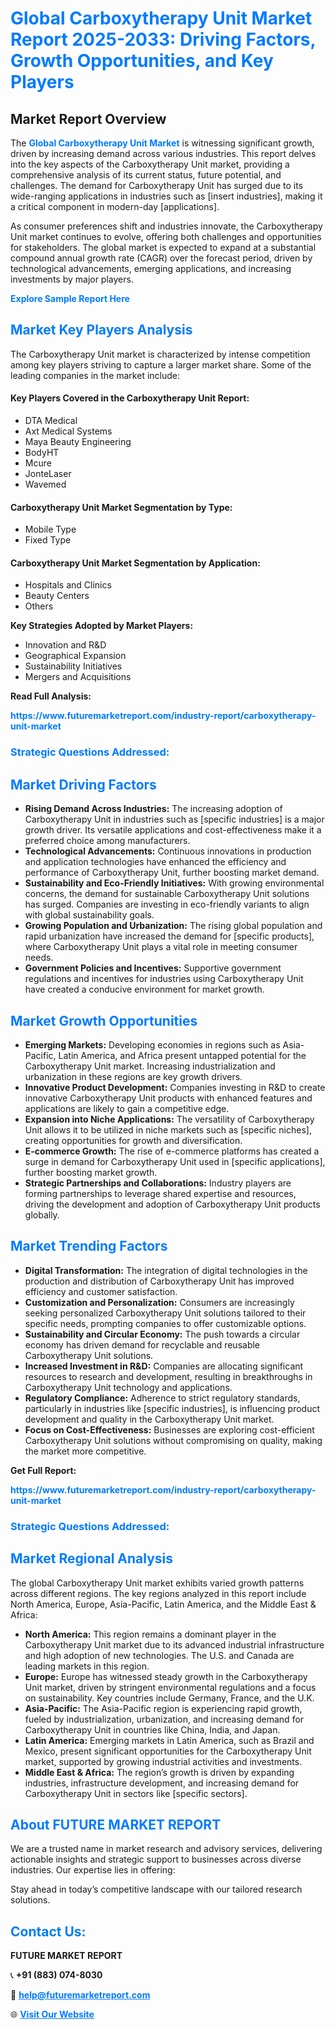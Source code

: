 <h1 style="color: #007BFF;">Global Carboxytherapy Unit Market Report 2025-2033: Driving Factors, Growth Opportunities, and Key Players</h1>

<section id="overview">
<h2>Market Report Overview</h2>
<p>The <a href="https://www.futuremarketreport.com/industry-report/carboxytherapy-unit-market" style="color: #007BFF; text-decoration: none;"><strong>Global Carboxytherapy Unit Market</strong></a> is witnessing significant growth, driven by increasing demand across various industries. This report delves into the key aspects of the Carboxytherapy Unit market, providing a comprehensive analysis of its current status, future potential, and challenges. The demand for Carboxytherapy Unit has surged due to its wide-ranging applications in industries such as [insert industries], making it a critical component in modern-day [applications].</p>
<p>As consumer preferences shift and industries innovate, the Carboxytherapy Unit market continues to evolve, offering both challenges and opportunities for stakeholders. The global market is expected to expand at a substantial compound annual growth rate (CAGR) over the forecast period, driven by technological advancements, emerging applications, and increasing investments by major players.</p>
</section>

<section id="overview">
<p><a href="https://www.futuremarketreport.com/request-sample/reportId=64467" style="color: #007BFF; text-decoration: none;"><strong>Explore Sample Report Here</strong></a></p>
</section>

<section id="key-players">
<h2 style="color: #007BFF;">Market Key Players Analysis</h2>
<p>The Carboxytherapy Unit market is characterized by intense competition among key players striving to capture a larger market share. Some of the leading companies in the market include:</p>
<h4>Key Players Covered in the Carboxytherapy Unit Report:</h4>
<ul><li>DTA Medical</li><li>Axt Medical Systems</li><li>Maya Beauty Engineering</li><li>BodyHT</li><li>Mcure</li><li>JonteLaser</li><li>Wavemed</li></ul>
<h4>Carboxytherapy Unit Market Segmentation by Type:</h4>
<ul><li>Mobile Type</li><li>Fixed Type</li></ul>

<h4>Carboxytherapy Unit Market Segmentation by Application:</h4>
<ul><li>Hospitals and Clinics</li><li>Beauty Centers</li><li>Others</li></ul>
<p><strong>Key Strategies Adopted by Market Players:</strong></p>
<ul>
<li>Innovation and R&D</li>
<li>Geographical Expansion</li>
<li>Sustainability Initiatives</li>
<li>Mergers and Acquisitions</li>
</ul>
</section>

<section>
<p><strong>Read Full Analysis: </strong></p><a href="https://www.futuremarketreport.com/industry-report/carboxytherapy-unit-market" style="color: #007BFF; text-decoration: none;"><strong>https://www.futuremarketreport.com/industry-report/carboxytherapy-unit-market</strong></a>
<h3 style="color: #007BFF;">Strategic Questions Addressed:</h3>
</section>

<section id="driving-factors">
<h2 style="color: #007BFF;">Market Driving Factors</h2>
<ul>
<li><strong>Rising Demand Across Industries:</strong> The increasing adoption of Carboxytherapy Unit in industries such as [specific industries] is a major growth driver. Its versatile applications and cost-effectiveness make it a preferred choice among manufacturers.</li>
<li><strong>Technological Advancements:</strong> Continuous innovations in production and application technologies have enhanced the efficiency and performance of Carboxytherapy Unit, further boosting market demand.</li>
<li><strong>Sustainability and Eco-Friendly Initiatives:</strong> With growing environmental concerns, the demand for sustainable Carboxytherapy Unit solutions has surged. Companies are investing in eco-friendly variants to align with global sustainability goals.</li>
<li><strong>Growing Population and Urbanization:</strong> The rising global population and rapid urbanization have increased the demand for [specific products], where Carboxytherapy Unit plays a vital role in meeting consumer needs.</li>
<li><strong>Government Policies and Incentives:</strong> Supportive government regulations and incentives for industries using Carboxytherapy Unit have created a conducive environment for market growth.</li>
</ul>
</section>

<section id="growth-opportunities">
<h2 style="color: #007BFF;">Market Growth Opportunities</h2>
<ul>
<li><strong>Emerging Markets:</strong> Developing economies in regions such as Asia-Pacific, Latin America, and Africa present untapped potential for the Carboxytherapy Unit market. Increasing industrialization and urbanization in these regions are key growth drivers.</li>
<li><strong>Innovative Product Development:</strong> Companies investing in R&D to create innovative Carboxytherapy Unit products with enhanced features and applications are likely to gain a competitive edge.</li>
<li><strong>Expansion into Niche Applications:</strong> The versatility of Carboxytherapy Unit allows it to be utilized in niche markets such as [specific niches], creating opportunities for growth and diversification.</li>
<li><strong>E-commerce Growth:</strong> The rise of e-commerce platforms has created a surge in demand for Carboxytherapy Unit used in [specific applications], further boosting market growth.</li>
<li><strong>Strategic Partnerships and Collaborations:</strong> Industry players are forming partnerships to leverage shared expertise and resources, driving the development and adoption of Carboxytherapy Unit products globally.</li>
</ul>
</section>

<section id="trending-factors">
<h2 style="color: #007BFF;">Market Trending Factors</h2>
<ul>
<li><strong>Digital Transformation:</strong> The integration of digital technologies in the production and distribution of Carboxytherapy Unit has improved efficiency and customer satisfaction.</li>
<li><strong>Customization and Personalization:</strong> Consumers are increasingly seeking personalized Carboxytherapy Unit solutions tailored to their specific needs, prompting companies to offer customizable options.</li>
<li><strong>Sustainability and Circular Economy:</strong> The push towards a circular economy has driven demand for recyclable and reusable Carboxytherapy Unit solutions.</li>
<li><strong>Increased Investment in R&D:</strong> Companies are allocating significant resources to research and development, resulting in breakthroughs in Carboxytherapy Unit technology and applications.</li>
<li><strong>Regulatory Compliance:</strong> Adherence to strict regulatory standards, particularly in industries like [specific industries], is influencing product development and quality in the Carboxytherapy Unit market.</li>
<li><strong>Focus on Cost-Effectiveness:</strong> Businesses are exploring cost-efficient Carboxytherapy Unit solutions without compromising on quality, making the market more competitive.</li>
</ul>
</section>

<section>
<p><strong>Get Full Report: </strong></p><a href="https://www.futuremarketreport.com/industry-report/carboxytherapy-unit-market" style="color: #007BFF; text-decoration: none;"><strong>https://www.futuremarketreport.com/industry-report/carboxytherapy-unit-market</strong></a>
<h3 style="color: #007BFF;">Strategic Questions Addressed:</h3>
</section>


<section id="regional-analysis">
<h2 style="color: #007BFF;">Market Regional Analysis</h2>
<p>The global Carboxytherapy Unit market exhibits varied growth patterns across different regions. The key regions analyzed in this report include North America, Europe, Asia-Pacific, Latin America, and the Middle East & Africa:</p>
<ul>
<li><strong>North America:</strong> This region remains a dominant player in the Carboxytherapy Unit market due to its advanced industrial infrastructure and high adoption of new technologies. The U.S. and Canada are leading markets in this region.</li>
<li><strong>Europe:</strong> Europe has witnessed steady growth in the Carboxytherapy Unit market, driven by stringent environmental regulations and a focus on sustainability. Key countries include Germany, France, and the U.K.</li>
<li><strong>Asia-Pacific:</strong> The Asia-Pacific region is experiencing rapid growth, fueled by industrialization, urbanization, and increasing demand for Carboxytherapy Unit in countries like China, India, and Japan.</li>
<li><strong>Latin America:</strong> Emerging markets in Latin America, such as Brazil and Mexico, present significant opportunities for the Carboxytherapy Unit market, supported by growing industrial activities and investments.</li>
<li><strong>Middle East & Africa:</strong> The region’s growth is driven by expanding industries, infrastructure development, and increasing demand for Carboxytherapy Unit in sectors like [specific sectors].</li>
</ul>
</section>

<footer>
<h2 style="color: #007BFF;">About FUTURE MARKET REPORT</h2>
<p>We are a trusted name in market research and advisory services, delivering actionable insights and strategic support to businesses across diverse industries. Our expertise lies in offering:</p>

<p>Stay ahead in today’s competitive landscape with our tailored research solutions.</p>

<h2 style="color: #007BFF;">Contact Us:</h2>
<p><strong>FUTURE MARKET REPORT</strong></p>
<p>📞 <strong>+91 (883) 074-8030</strong></p>
<p>📧 <strong><a href="mailto:help@futuremarketreport.com" style="color: #007BFF;">help@futuremarketreport.com</a></strong></p>
<p>🌐 <strong><a href="https://www.futuremarketreport.com/" style="color: #007BFF;">Visit Our Website</a></strong></p>
</footer>